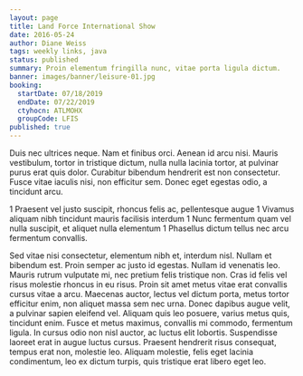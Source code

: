 ```yaml
---
layout: page
title: Land Force International Show
date: 2016-05-24
author: Diane Weiss
tags: weekly links, java
status: published
summary: Proin elementum fringilla nunc, vitae porta ligula dictum.
banner: images/banner/leisure-01.jpg
booking:
  startDate: 07/18/2019
  endDate: 07/22/2019
  ctyhocn: ATLMOHX
  groupCode: LFIS
published: true
---
```

Duis nec ultrices neque. Nam et finibus orci. Aenean id arcu nisi. Mauris vestibulum, tortor in tristique dictum, nulla nulla lacinia tortor, at pulvinar purus erat quis dolor. Curabitur bibendum hendrerit est non consectetur. Fusce vitae iaculis nisi, non efficitur sem. Donec eget egestas odio, a tincidunt arcu.

1 Praesent vel justo suscipit, rhoncus felis ac, pellentesque augue
1 Vivamus aliquam nibh tincidunt mauris facilisis interdum
1 Nunc fermentum quam vel nulla suscipit, et aliquet nulla elementum
1 Phasellus dictum tellus nec arcu fermentum convallis.

Sed vitae nisi consectetur, elementum nibh et, interdum nisl. Nullam et bibendum est. Proin semper ac justo id egestas. Nullam id venenatis leo. Mauris rutrum vulputate mi, nec pretium felis tristique non. Cras id felis vel risus molestie rhoncus in eu risus. Proin sit amet metus vitae erat convallis cursus vitae a arcu. Maecenas auctor, lectus vel dictum porta, metus tortor efficitur enim, non aliquet massa sem nec urna. Donec dapibus augue velit, a pulvinar sapien eleifend vel. Aliquam quis leo posuere, varius metus quis, tincidunt enim. Fusce et metus maximus, convallis mi commodo, fermentum ligula. In cursus odio non nisl auctor, ac luctus elit lobortis. Suspendisse laoreet erat in augue luctus cursus. Praesent hendrerit risus consequat, tempus erat non, molestie leo. Aliquam molestie, felis eget lacinia condimentum, leo ex dictum turpis, quis tristique erat libero eget leo.
